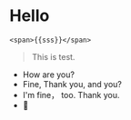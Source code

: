 
# Hello

`<span>{{sss}}</span>`

> This is test.

- How are you?
- Fine, Thank you, and you?
- I'm fine， too. Thank you.
- 🌚

